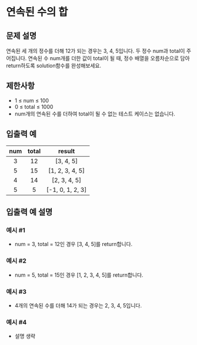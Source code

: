 # 연속된 수의 합

## 문제 설명

연속된 세 개의 정수를 더해 12가 되는 경우는 3, 4, 5입니다. 두 정수 num과 total이 주어집니다. 연속된 수 num개를 더한 값이 total이 될 때, 정수 배열을 오름차순으로 담아 return하도록 solution함수를 완성해보세요.

## 제한사항

- 1 ≤ num ≤ 100
- 0 ≤ total ≤ 1000
- num개의 연속된 수를 더하여 total이 될 수 없는 테스트 케이스는 없습니다.

## 입출력 예

| num | total |      result      |
| :-: | :---: | :--------------: |
|  3  |  12   |    [3, 4, 5]     |
|  5  |  15   | [1, 2, 3, 4, 5]  |
|  4  |  14   |   [2, 3, 4, 5]   |
|  5  |   5   | [-1, 0, 1, 2, 3] |

## 입출력 예 설명

### 예시 #1

- num = 3, total = 12인 경우 [3, 4, 5]를 return합니다.

### 예시 #2

- num = 5, total = 15인 경우 [1, 2, 3, 4, 5]를 return합니다.

### 예시 #3

- 4개의 연속된 수를 더해 14가 되는 경우는 2, 3, 4, 5입니다.

### 예시 #4

- 설명 생략
